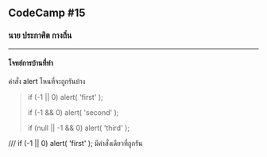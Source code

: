 ## CodeCamp #15

### นาย ประกาศิต กางถิ่น

---

#### โจทย์การบ้านที่ทำ

คำสั่ง alert ไหนที่จะถูกรันบ้าง

> if (-1 || 0) alert( 'first' );
>
> if (-1 && 0) alert( 'second' );
>
> if (null || -1 && 0) alert( 'third' );

/// if (-1 || 0) alert( 'first' );
มีคำสั่งเดียวที่ถูกรัน
